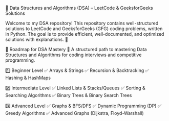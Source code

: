 📌 Data Structures and Algorithms (DSA) – LeetCode & GeeksforGeeks Solutions

Welcome to my DSA repository! This repository contains well-structured solutions to LeetCode and GeeksforGeeks (GFG) coding problems, written in Python. The goal is to provide efficient, well-documented, and optimized solutions with explanations. 🚀

📌 Roadmap for DSA Mastery 🚀
A structured path to mastering Data Structures and Algorithms for coding interviews and competitive programming.

1️⃣ Beginner Level
✅ Arrays & Strings
✅ Recursion & Backtracking
✅ Hashing & HashMaps

2️⃣ Intermediate Level
✅ Linked Lists & Stacks/Queues
✅ Sorting & Searching Algorithms
✅ Binary Trees & Binary Search Trees

3️⃣ Advanced Level
✅ Graphs & BFS/DFS
✅ Dynamic Programming (DP)
✅ Greedy Algorithms
✅ Advanced Graphs (Dijkstra, Floyd-Warshall)

